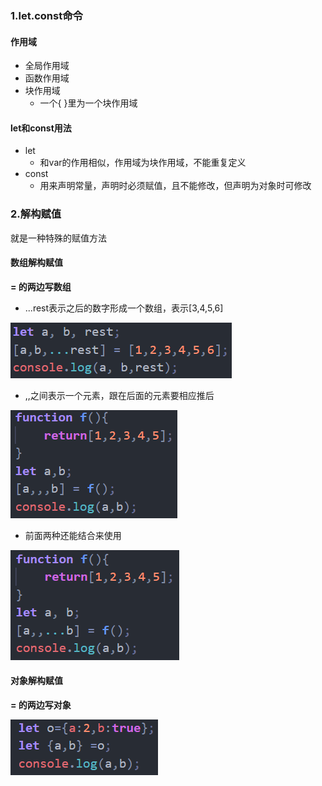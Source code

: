 ### 1.let.const命令

#### 作用域

- 全局作用域
- 函数作用域
- 块作用域
  - 一个{ }里为一个块作用域

#### let和const用法

- let
  - 和var的作用相似，作用域为块作用域，不能重复定义
- const
  - 用来声明常量，声明时必须赋值，且不能修改，但声明为对象时可修改

### 2.解构赋值

就是一种特殊的赋值方法

#### 数组解构赋值

 **= 的两边写数组**

- ...rest表示之后的数字形成一个数组，表示[3,4,5,6]

![1569656784261](assets/1569656784261.png)

- ,,之间表示一个元素，跟在后面的元素要相应推后

![1569657038221](assets/1569657038221.png)

- 前面两种还能结合来使用

![1569657181539](assets/1569657181539.png)

#### 对象解构赋值

 **= 的两边写对象**

![1569657382458](assets/1569657382458.png)











